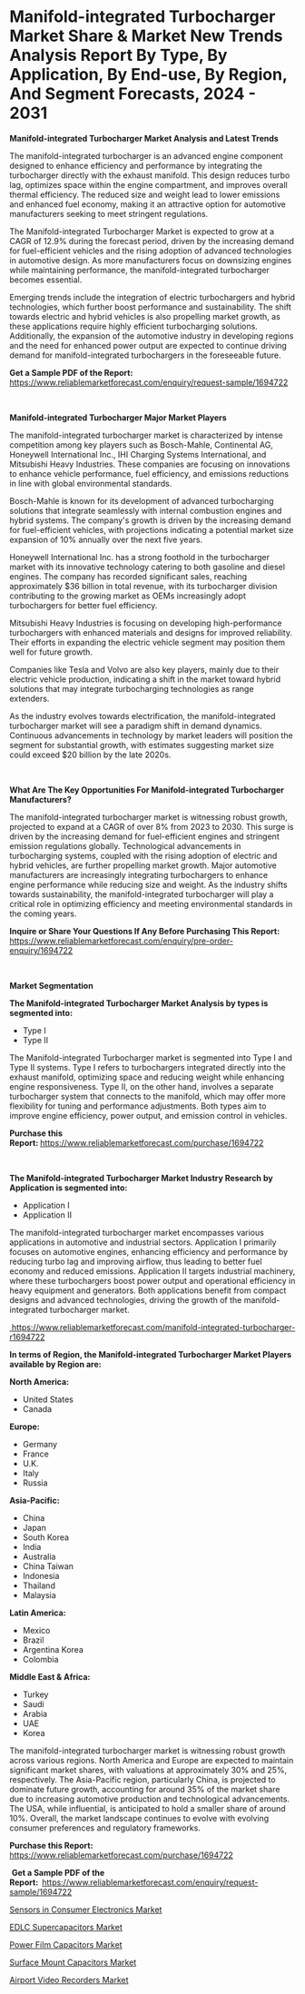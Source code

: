 <p><h1>Manifold-integrated Turbocharger Market Share & Market New Trends Analysis Report By Type, By Application, By End-use, By Region, And Segment Forecasts, 2024 - 2031</h1></p><p><strong>Manifold-integrated Turbocharger Market Analysis and Latest Trends</strong></p>
<p><p>The manifold-integrated turbocharger is an advanced engine component designed to enhance efficiency and performance by integrating the turbocharger directly with the exhaust manifold. This design reduces turbo lag, optimizes space within the engine compartment, and improves overall thermal efficiency. The reduced size and weight lead to lower emissions and enhanced fuel economy, making it an attractive option for automotive manufacturers seeking to meet stringent regulations.</p><p>The Manifold-integrated Turbocharger Market is expected to grow at a CAGR of 12.9% during the forecast period, driven by the increasing demand for fuel-efficient vehicles and the rising adoption of advanced technologies in automotive design. As more manufacturers focus on downsizing engines while maintaining performance, the manifold-integrated turbocharger becomes essential. </p><p>Emerging trends include the integration of electric turbochargers and hybrid technologies, which further boost performance and sustainability. The shift towards electric and hybrid vehicles is also propelling market growth, as these applications require highly efficient turbocharging solutions. Additionally, the expansion of the automotive industry in developing regions and the need for enhanced power output are expected to continue driving demand for manifold-integrated turbochargers in the foreseeable future.</p></p>
<p><strong>Get a Sample PDF of the Report:&nbsp;</strong> <a href="https://www.reliablemarketforecast.com/enquiry/request-sample/1694722?utm_campaign=1144&utm_medium=2&utm_source=Github&utm_content=ia&utm_term=17122024&utm_id=manifold-integrated-turbocharger">https://www.reliablemarketforecast.com/enquiry/request-sample/1694722</a></p>
<p>&nbsp;</p>
<p><strong>Manifold-integrated Turbocharger Major Market Players</strong></p>
<p><p>The manifold-integrated turbocharger market is characterized by intense competition among key players such as Bosch-Mahle, Continental AG, Honeywell International Inc., IHI Charging Systems International, and Mitsubishi Heavy Industries. These companies are focusing on innovations to enhance vehicle performance, fuel efficiency, and emissions reductions in line with global environmental standards.</p><p>Bosch-Mahle is known for its development of advanced turbocharging solutions that integrate seamlessly with internal combustion engines and hybrid systems. The company's growth is driven by the increasing demand for fuel-efficient vehicles, with projections indicating a potential market size expansion of 10% annually over the next five years.</p><p>Honeywell International Inc. has a strong foothold in the turbocharger market with its innovative technology catering to both gasoline and diesel engines. The company has recorded significant sales, reaching approximately $36 billion in total revenue, with its turbocharger division contributing to the growing market as OEMs increasingly adopt turbochargers for better fuel efficiency. </p><p>Mitsubishi Heavy Industries is focusing on developing high-performance turbochargers with enhanced materials and designs for improved reliability. Their efforts in expanding the electric vehicle segment may position them well for future growth. </p><p>Companies like Tesla and Volvo are also key players, mainly due to their electric vehicle production, indicating a shift in the market toward hybrid solutions that may integrate turbocharging technologies as range extenders.</p><p>As the industry evolves towards electrification, the manifold-integrated turbocharger market will see a paradigm shift in demand dynamics. Continuous advancements in technology by market leaders will position the segment for substantial growth, with estimates suggesting market size could exceed $20 billion by the late 2020s.</p></p>
<p>&nbsp;</p>
<p><strong>What Are The Key Opportunities For Manifold-integrated Turbocharger Manufacturers?</strong></p>
<p><p>The manifold-integrated turbocharger market is witnessing robust growth, projected to expand at a CAGR of over 8% from 2023 to 2030. This surge is driven by the increasing demand for fuel-efficient engines and stringent emission regulations globally. Technological advancements in turbocharging systems, coupled with the rising adoption of electric and hybrid vehicles, are further propelling market growth. Major automotive manufacturers are increasingly integrating turbochargers to enhance engine performance while reducing size and weight. As the industry shifts towards sustainability, the manifold-integrated turbocharger will play a critical role in optimizing efficiency and meeting environmental standards in the coming years.</p></p>
<p><strong>Inquire or Share Your Questions If Any Before Purchasing This Report:</strong> <a href="https://www.reliablemarketforecast.com/enquiry/pre-order-enquiry/1694722?utm_campaign=1144&utm_medium=2&utm_source=Github&utm_content=ia&utm_term=17122024&utm_id=manifold-integrated-turbocharger">https://www.reliablemarketforecast.com/enquiry/pre-order-enquiry/1694722</a></p>
<p>&nbsp;</p>
<p><strong>Market Segmentation</strong></p>
<p><strong>The Manifold-integrated Turbocharger Market Analysis by types is segmented into:</strong></p>
<p><ul><li>Type I</li><li>Type II</li></ul></p>
<p><p>The Manifold-integrated Turbocharger market is segmented into Type I and Type II systems. Type I refers to turbochargers integrated directly into the exhaust manifold, optimizing space and reducing weight while enhancing engine responsiveness. Type II, on the other hand, involves a separate turbocharger system that connects to the manifold, which may offer more flexibility for tuning and performance adjustments. Both types aim to improve engine efficiency, power output, and emission control in vehicles.</p></p>
<p><strong>Purchase this Report:&nbsp;</strong><a href="https://www.reliablemarketforecast.com/purchase/1694722?utm_campaign=1144&utm_medium=2&utm_source=Github&utm_content=ia&utm_term=17122024&utm_id=manifold-integrated-turbocharger">https://www.reliablemarketforecast.com/purchase/1694722</a></p>
<p>&nbsp;</p>
<p><strong>The Manifold-integrated Turbocharger Market Industry Research by Application is segmented into:</strong></p>
<p><ul><li>Application I</li><li>Application II</li></ul></p>
<p><p>The manifold-integrated turbocharger market encompasses various applications in automotive and industrial sectors. Application I primarily focuses on automotive engines, enhancing efficiency and performance by reducing turbo lag and improving airflow, thus leading to better fuel economy and reduced emissions. Application II targets industrial machinery, where these turbochargers boost power output and operational efficiency in heavy equipment and generators. Both applications benefit from compact designs and advanced technologies, driving the growth of the manifold-integrated turbocharger market.</p></p>
<p><a href="https://www.reliablemarketforecast.com/manifold-integrated-turbocharger-r1694722?utm_campaign=1144&utm_medium=2&utm_source=Github&utm_content=ia&utm_term=17122024&utm_id=manifold-integrated-turbocharger">&nbsp;https://www.reliablemarketforecast.com/manifold-integrated-turbocharger-r1694722</a></p>
<p><strong>In terms of Region, the Manifold-integrated Turbocharger Market Players available by Region are:</strong></p>
<p>
    <p> <strong> North America: </strong>
        <ul>
            <li>United States</li>
            <li>Canada</li>
        </ul>
        </p> 
    <p> <strong> Europe: </strong>
        <ul>
            <li>Germany</li>
            <li>France</li>
            <li>U.K.</li>
            <li>Italy</li>
            <li>Russia</li>
        </ul>
        </p> 
    <p> <strong> Asia-Pacific: </strong>
        <ul>
            <li>China</li>
            <li>Japan</li>
            <li>South Korea</li>
            <li>India</li>
            <li>Australia</li>
            <li>China Taiwan</li>
            <li>Indonesia</li>
            <li>Thailand</li>
            <li>Malaysia</li>
        </ul>
        </p> 
    <p> <strong> Latin America: </strong>
        <ul>
            <li>Mexico</li>
            <li>Brazil</li>
            <li>Argentina Korea</li>
            <li>Colombia</li>
        </ul>
        </p> 
    <p> <strong> Middle East & Africa: </strong>
        <ul>
            <li>Turkey</li>
            <li>Saudi</li>
            <li>Arabia</li>
            <li>UAE</li>
            <li>Korea</li>
        </ul>
    </p>
    </p>
<p><p>The manifold-integrated turbocharger market is witnessing robust growth across various regions. North America and Europe are expected to maintain significant market shares, with valuations at approximately 30% and 25%, respectively. The Asia-Pacific region, particularly China, is projected to dominate future growth, accounting for around 35% of the market share due to increasing automotive production and technological advancements. The USA, while influential, is anticipated to hold a smaller share of around 10%. Overall, the market landscape continues to evolve with evolving consumer preferences and regulatory frameworks.</p></p>
<p><strong>Purchase this Report: </strong><a href="https://www.reliablemarketforecast.com/purchase/1694722?utm_campaign=1144&utm_medium=2&utm_source=Github&utm_content=ia&utm_term=17122024&utm_id=manifold-integrated-turbocharger">https://www.reliablemarketforecast.com/purchase/1694722</a></p>
<p>&nbsp;<strong>Get a Sample PDF of the Report:&nbsp;&nbsp;</strong><a href="https://www.reliablemarketforecast.com/enquiry/request-sample/1694722?utm_campaign=1144&utm_medium=2&utm_source=Github&utm_content=ia&utm_term=17122024&utm_id=manifold-integrated-turbocharger">https://www.reliablemarketforecast.com/enquiry/request-sample/1694722</a></p>
<p><strong></strong></p>
<p><p><a href="https://github.com/lashaunm5st/Market-Research-Report-List-1/blob/main/sensors-in-consumer-electronics-market.md?utm_campaign=1144&utm_medium=2&utm_source=Github&utm_content=ia&utm_term=17122024&utm_id=manifold-integrated-turbocharger">Sensors in Consumer Electronics Market</a></p><p><a href="https://www.linkedin.com/pulse/f-my-mkt-intel-xkfif?utm_campaign=1144&utm_medium=2&utm_source=Github&utm_content=ia&utm_term=17122024&utm_id=manifold-integrated-turbocharger">EDLC Supercapacitors Market</a></p><p><a href="https://www.linkedin.com/pulse/power-film-capacitors-market-challenges-forecasts-development-irioe?utm_campaign=1144&utm_medium=2&utm_source=Github&utm_content=ia&utm_term=17122024&utm_id=manifold-integrated-turbocharger">Power Film Capacitors Market</a></p><p><a href="https://www.linkedin.com/pulse/surface-mount-capacitors-market-analysis-witch-focus-key-rxige?utm_campaign=1144&utm_medium=2&utm_source=Github&utm_content=ia&utm_term=17122024&utm_id=manifold-integrated-turbocharger">Surface Mount Capacitors Market</a></p><p><a href="https://github.com/osbornrdaflalo/Market-Research-Report-List-1/blob/main/airport-video-recorders-market.md?utm_campaign=1144&utm_medium=2&utm_source=Github&utm_content=ia&utm_term=17122024&utm_id=manifold-integrated-turbocharger">Airport Video Recorders Market</a></p></p>
